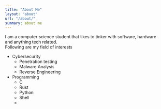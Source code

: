 ```yaml
---
title: "About Me"
layout: "about"
url: "/about/"
summary: about me
---
```


I am a computer science student that likes to tinker with software, hardware and anything tech related.  
Following are my field of interests
- Cybersecurity
    - Penetration testing
    - Malware Analysis
    - Reverse Engineering
- Programming
    - C
    - Rust
    - Python
    - Shell
    - 
